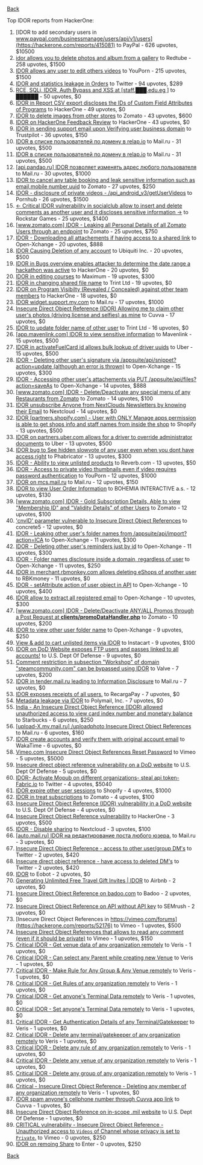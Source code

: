 [Back](../README.md)

Top IDOR reports from HackerOne:

1. [IDOR to add secondary users in www.paypal.com/businessmanage/users/api/v1/users](https://hackerone.com/reports/415081) to PayPal - 626 upvotes, $10500
2. [idor allows you to delete photos and album from a gallery](https://hackerone.com/reports/380410) to Redtube - 258 upvotes, $1500
3. [IDOR allows any user to edit others videos](https://hackerone.com/reports/681473) to YouPorn - 215 upvotes, $1500
4. [IDOR and statistics leakage in Orders](https://hackerone.com/reports/544329) to Twitter - 94 upvotes, $289
5. [RCE, SQLi, IDOR, Auth Bypass and XSS at [staff.███.edu.eg ]](https://hackerone.com/reports/404874) to ██████ - 50 upvotes, $0
6. [IDOR in Report CSV export discloses the IDs of Custom Field Attributes of Programs](https://hackerone.com/reports/510759) to HackerOne - 49 upvotes, $0
7. [IDOR to delete images from other stores](https://hackerone.com/reports/404797) to Zomato - 43 upvotes, $600
8. [IDOR on HackerOne Feedback Review](https://hackerone.com/reports/262661) to HackerOne - 43 upvotes, $0
9. [IDOR in sending support email upon Verifying user business domain](https://hackerone.com/reports/592090) to Trustpilot - 36 upvotes, $150
10. [IDOR в списке пользователей по домену в relap.io](https://hackerone.com/reports/739752) to Mail.ru - 31 upvotes, $500
11. [IDOR в списке пользователей по домену в relap.io](https://hackerone.com/reports/739752) to Mail.ru - 31 upvotes, $500
12. [[api.pandao.ru] IDOR позволяет изменять адрес любого пользователя](https://hackerone.com/reports/484339) to Mail.ru - 30 upvotes, $1000
13. [IDOR to cancel any table booking and leak sensitive information such as email,mobile number,uuid](https://hackerone.com/reports/265258) to Zomato - 27 upvotes, $250
14. [IDOR - disclosure of private videos - /api_android_v3/getUserVideos](https://hackerone.com/reports/186279) to Pornhub - 26 upvotes, $1500
15. [&lt;- Critical IDOR vulnerability in socialclub allow to insert and delete comments as another user and it discloses sensitive information -&gt;](https://hackerone.com/reports/204292) to Rockstar Games - 25 upvotes, $1400
16. [[www.zomato.com] IDOR - Leaking all Personal Details of all Zomato Users through an endpoint](https://hackerone.com/reports/269937) to Zomato - 25 upvotes, $750
17. [IDOR - Downloading all attachements if having access to a shared link](https://hackerone.com/reports/194790) to Open-Xchange - 20 upvotes, $888
18. [IDOR Causing Deletion of any account](https://hackerone.com/reports/156537) to Ubiquiti Inc. - 20 upvotes, $500
19. [IDOR in Bugs overview enables attacker to determine the date range a hackathon was active](https://hackerone.com/reports/663431) to HackerOne - 20 upvotes, $0
20. [IDOR in editing courses](https://hackerone.com/reports/227522) to Maximum - 19 upvotes, $300
21. [IDOR in changing shared file name](https://hackerone.com/reports/547663) to Trint Ltd - 19 upvotes, $0
22. [IDOR on Program Visibilty (Revealed / Concealed) against other team members](https://hackerone.com/reports/291721) to HackerOne - 18 upvotes, $0
23. [IDOR widget.support.my.com](https://hackerone.com/reports/328337) to Mail.ru - 17 upvotes, $1000
24. [Insecure Direct Object Reference (IDOR) Allowing me to claim other user's photos (driving license and selfies) as mine](https://hackerone.com/reports/268167) to Cuvva - 17 upvotes, $0
25. [IDOR to update folder name of other user](https://hackerone.com/reports/587687) to Trint Ltd - 16 upvotes, $0
26. [[app.mavenlink.com] IDOR to view sensitive information](https://hackerone.com/reports/283419) to Mavenlink - 15 upvotes, $500
27. [IDOR in activateFuelCard id allows bulk lookup of driver uuids](https://hackerone.com/reports/254151) to Uber - 15 upvotes, $500
28. [IDOR - Deleting other user's signature via /appsuite/api/snippet?action=update (although an error is thrown)](https://hackerone.com/reports/199321) to Open-Xchange - 15 upvotes, $300
29. [IDOR - Accessing other user's attachements via PUT /appsuite/api/files?action=saveAs](https://hackerone.com/reports/204984) to Open-Xchange - 14 upvotes, $888
30. [[www.zomato.com] IDOR - Delete/Deactivate any special menu of any Restaurants from Zomato](https://hackerone.com/reports/264919) to Zomato - 14 upvotes, $100
31. [IDOR unsubscribe Anyone from NextClouds Newsletters by knowing their Email](https://hackerone.com/reports/230328) to Nextcloud - 14 upvotes, $0
32. [IDOR [partners.shopify.com] - User with ONLY Manage apps permission is able to get shops info and staff names from inside the shop](https://hackerone.com/reports/243943) to Shopify - 13 upvotes, $500
33. [IDOR on partners.uber.com allows for a driver to override administrator documents](https://hackerone.com/reports/194594) to Uber - 13 upvotes, $500
34. [IDOR bug to See hidden slowvote of any user even when you dont have access right](https://hackerone.com/reports/661978) to Phabricator - 13 upvotes, $300
35. [IDOR - Ability to view unlisted products](https://hackerone.com/reports/172545) to Reverb.com - 13 upvotes, $50
36. [IDOR - Access to private video thumbnails even if video requires password authentication](https://hackerone.com/reports/197114) to YouPorn - 12 upvotes, $1000
37. [IDOR on mcs.mail.ru](https://hackerone.com/reports/312555) to Mail.ru - 12 upvotes, $150
38. [IDOR to view User Order Information](https://hackerone.com/reports/287789) to BOHEMIA INTERACTIVE a.s. - 12 upvotes, $130
39. [[www.zomato.com] IDOR - Gold Subscription Details, Able to view "Membership ID" and "Validity Details" of other Users](https://hackerone.com/reports/344145) to Zomato - 12 upvotes, $100
40. ['cnvID' parameter vulnerable to Insecure Direct Object References](https://hackerone.com/reports/265284) to concrete5 - 12 upvotes, $0
41. [IDOR - Leaking other user's folder names from /appsuite/api/import?action=ICA](https://hackerone.com/reports/199281) to Open-Xchange - 11 upvotes, $300
42. [IDOR - Deleting other user's reminders just by id](https://hackerone.com/reports/198969) to Open-Xchange - 11 upvotes, $300
43. [IDOR - Folder names disclosure inside a domain, regardless of user](https://hackerone.com/reports/194574) to Open-Xchange - 11 upvotes, $250
44. [IDOR in merchant.rbmonkey.com allows deleting eShops of another user](https://hackerone.com/reports/281296) to RBKmoney - 11 upvotes, $0
45. [IDOR - setAttribute action of user object in API](https://hackerone.com/reports/285432) to Open-Xchange - 10 upvotes, $400
46. [IDOR allow to extract all registered email](https://hackerone.com/reports/302485) to Open-Xchange - 10 upvotes, $300
47. [[www.zomato.com] IDOR - Delete/Deactivate ANY/ALL Promos through a Post Request at **clients/promoDataHandler.php**](https://hackerone.com/reports/264754) to Zomato - 10 upvotes, $200
48. [IDOR to view other user folder name](https://hackerone.com/reports/333767) to Open-Xchange - 9 upvotes, $250
49. [View &amp; add to cart unlisted items via IDOR](https://hackerone.com/reports/344284) to Instacart - 9 upvotes, $100
50. [IDOR on DoD Website exposes FTP users and passes linked to all accounts!](https://hackerone.com/reports/228383) to U.S. Dept Of Defense - 9 upvotes, $0
51. [Comment restriction in subsection "Workshop" of domain "steamcommunity.com" can be bypassed using IDOR](https://hackerone.com/reports/365504) to Valve - 7 upvotes, $200
52. [IDOR in tender.mail.ru leading to Information Disclosure](https://hackerone.com/reports/226640) to Mail.ru - 7 upvotes, $0
53. [IDOR exposes receipts of all users.](https://hackerone.com/reports/283407) to RecargaPay - 7 upvotes, $0
54. [Metadata leakage via IDOR](https://hackerone.com/reports/762707) to Polymail, Inc. - 7 upvotes, $0
55. [India - An Insecure Direct Object Reference (IDOR) allowed unauthorized access to view card index number and monetary balance](https://hackerone.com/reports/701160) to Starbucks - 6 upvotes, $250
56. [[upload-X.my.mail.ru] /uploadphoto Insecure Direct Object References](https://hackerone.com/reports/140548) to Mail.ru - 6 upvotes, $160
57. [IDOR create accounts and verify them with original account email](https://hackerone.com/reports/244636) to WakaTime - 6 upvotes, $0
58. [Vimeo.com Insecure Direct Object References Reset Password](https://hackerone.com/reports/42587) to Vimeo - 5 upvotes, $5000
59. [Insecure direct object reference vulnerability on a DoD website](https://hackerone.com/reports/184933) to U.S. Dept Of Defense - 5 upvotes, $0
60. [IDOR- Activate Mopub on different organizations- steal api token- Fabric.io](https://hackerone.com/reports/95552) to Twitter - 4 upvotes, $5040
61. [IDOR expire other user sessions](https://hackerone.com/reports/56511) to Shopify - 4 upvotes, $1000
62. [IDOR in treat subscriptions](https://hackerone.com/reports/313050) to Zomato - 4 upvotes, $100
63. [Insecure Direct Object Reference (IDOR) vulnerability in a DoD website](https://hackerone.com/reports/207099) to U.S. Dept Of Defense - 4 upvotes, $0
64. [Insecure Direct Object Reference vulnerability](https://hackerone.com/reports/46397) to HackerOne - 3 upvotes, $500
65. [IDOR - Disable sharing](https://hackerone.com/reports/153905) to Nextcloud - 3 upvotes, $100
66. [[auto.mail.ru] IDOR на редактирование поста любого юзера.](https://hackerone.com/reports/651966) to Mail.ru - 3 upvotes, $0
67. [Insecure Direct Object Reference - access to other user/group DM's](https://hackerone.com/reports/53858) to Twitter - 2 upvotes, $420
68. [Insecure direct object reference - have access to deleted DM's](https://hackerone.com/reports/52646) to Twitter - 2 upvotes, $420
69. [IDOR](https://hackerone.com/reports/34728) to Eobot - 2 upvotes, $0
70. [Generating Unlimited Free Travel Gift Invites | IDOR](https://hackerone.com/reports/49499) to Airbnb - 2 upvotes, $0
71. [Insecure Direct Object Reference on badoo.com](https://hackerone.com/reports/126861) to Badoo - 2 upvotes, $0
72. [Insecure Direct Object Reference on API without API key](https://hackerone.com/reports/284963) to SEMrush - 2 upvotes, $0
73. [Insecure Direct Object References in https://vimeo.com/forums](https://hackerone.com/reports/52176) to Vimeo - 1 upvotes, $500
74. [Insecure Direct Object References that allows to read any comment (even if it should be private)](https://hackerone.com/reports/52181) to Vimeo - 1 upvotes, $150
75. [Critical IDOR - Get venue data of any organization remotely](https://hackerone.com/reports/120305) to Veris - 1 upvotes, $0
76. [Critical IDOR - Can select any Parent while creating new Venue](https://hackerone.com/reports/120312) to Veris - 1 upvotes, $0
77. [Critical IDOR - Make Rule for Any Group &amp; Any Venue remotely](https://hackerone.com/reports/120318) to Veris - 1 upvotes, $0
78. [Critical IDOR - Get Rules of any organization remotely](https://hackerone.com/reports/120314) to Veris - 1 upvotes, $0
79. [Critical IDOR - Get anyone's Terminal Data remotely](https://hackerone.com/reports/120289) to Veris - 1 upvotes, $0
80. [Critical IDOR - Set anyone's Terminal Data remotely](https://hackerone.com/reports/120291) to Veris - 1 upvotes, $0
81. [Critical IDOR - Get Authentication Details of any Terminal/Gatekeeper](https://hackerone.com/reports/120293) to Veris - 1 upvotes, $0
82. [Critical IDOR - Delete any terminal/gatekeeper of any organization remotely](https://hackerone.com/reports/120288) to Veris - 1 upvotes, $0
83. [Critical IDOR - Delete any rule of any organization remotely](https://hackerone.com/reports/120126) to Veris - 1 upvotes, $0
84. [Critical IDOR - Delete any venue of any organization remotely](https://hackerone.com/reports/120123) to Veris - 1 upvotes, $0
85. [Critical IDOR - Delete any group of any organization remotely](https://hackerone.com/reports/120121) to Veris - 1 upvotes, $0
86. [Critical - Insecure Direct Object Reference - Deleting any member of any organization remotely](https://hackerone.com/reports/120115) to Veris - 1 upvotes, $0
87. [IDOR spam anyone's cellphone number through Cuvva app link](https://hackerone.com/reports/232562) to Cuvva - 1 upvotes, $0
88. [Insecure Direct Object Reference on in-scope .mil website](https://hackerone.com/reports/230026) to U.S. Dept Of Defense - 1 upvotes, $0
89. [CRITICAL vulnerability - Insecure Direct Object Reference - Unauthorized access to `Videos` of Channel whose privacy is set to `Private`.](https://hackerone.com/reports/45960) to Vimeo - 0 upvotes, $250
90. [IDOR on remoing Share](https://hackerone.com/reports/85720) to Enter - 0 upvotes, $250


[Back](../README.md)